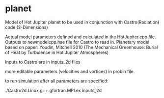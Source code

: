 # planet
Model of Hot Jupiter planet to be used in conjunction with Castro(Radiation) code (2-Dimensions)

Actual model parameters defined and calculated in the HotJupiter.cpp file. Outputs to newmodelcpp.hse file for Castro to read in. Planetary model based on paper: 
  Youdin, Mitchell 2010 (The Mechanical Greenhouse: Burial of Heat by Turbulence in Hot Jupiter Atmospheres)

Inputs to Castro are in inputs_2d files

more editable parameters (velocities and vortices) in probin file.

to run simulation after all parameters are specified:

./Castro2d.Linux.g++.gfortran.MPI.ex inputs_2d
